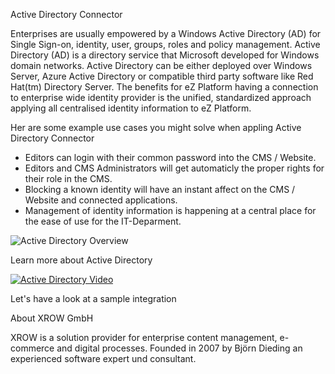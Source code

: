 Active Directory Connector

Enterprises are usually empowered by a Windows Active Directory (AD) for Single Sign-on, identity, user, groups, roles and policy management. Active Directory (AD) is a directory service that Microsoft developed for Windows domain networks. Active Directory can be either deployed over Windows Server, Azure Active Directory or compatible third party software like Red Hat(tm) Directory Server. The benefits for eZ Platform having a connection to enterprise wide identity provider is the unified, standardized approach applying all centralised identity information to eZ Platform. 

Her are some example use cases you might solve when appling Active Directory Connector

*  Editors can login with their common password into the CMS / Website.
*  Editors and CMS Administrators will get automaticly the proper rights for their role in the CMS.
*  Blocking a known identity will have an instant affect on the CMS / Website and connected applications.
*  Management of identity information is happening at a central place for the ease of use for the IT-Deparment.  

![Active Directory Overview](https://docs.microsoft.com/de-de/azure/active-directory/media/active-directory-whatis/azure_active_directory.png)

Learn more about Active Directory

[![Active Directory Video](https://img.youtube.com/vi/RPzcxdiyVCM/0.jpg)](https://www.youtube.com/watch?v=RPzcxdiyVCM)

Let's have a look at a sample integration


About XROW GmbH 

XROW is a solution provider for enterprise content management, e-commerce and digital processes. Founded in 2007 by Björn Dieding an experienced software expert und consultant.